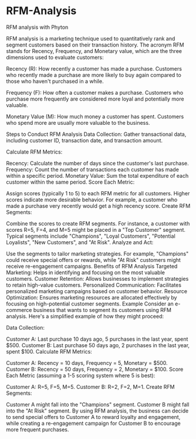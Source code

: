 # RFM-Analysis

RFM analysis with Phyton

RFM analysis is a marketing technique used to quantitatively rank and segment customers based on their transaction history. The acronym RFM stands for Recency, Frequency, and Monetary value, which are the three dimensions used to evaluate customers:

Recency (R): How recently a customer has made a purchase. Customers who recently made a purchase are more likely to buy again compared to those who haven't purchased in a while.

Frequency (F): How often a customer makes a purchase. Customers who purchase more frequently are considered more loyal and potentially more valuable.

Monetary Value (M): How much money a customer has spent. Customers who spend more are usually more valuable to the business.

Steps to Conduct RFM Analysis
Data Collection: Gather transactional data, including customer ID, transaction date, and transaction amount.

Calculate RFM Metrics:

Recency: Calculate the number of days since the customer's last purchase.
Frequency: Count the number of transactions each customer has made within a specific period.
Monetary Value: Sum the total expenditure of each customer within the same period.
Score Each Metric:

Assign scores (typically 1 to 5) to each RFM metric for all customers. Higher scores indicate more desirable behavior.
For example, a customer who made a purchase very recently would get a high recency score.
Create RFM Segments:

Combine the scores to create RFM segments. For instance, a customer with scores R=5, F=4, and M=5 might be placed in a "Top Customer" segment.
Typical segments include "Champions", "Loyal Customers", "Potential Loyalists", "New Customers", and "At Risk".
Analyze and Act:

Use the segments to tailor marketing strategies. For example, "Champions" could receive special offers or rewards, while "At Risk" customers might receive re-engagement campaigns.
Benefits of RFM Analysis
Targeted Marketing: Helps in identifying and focusing on the most valuable customers.
Customer Retention: Allows businesses to implement strategies to retain high-value customers.
Personalized Communication: Facilitates personalized marketing campaigns based on customer behavior.
Resource Optimization: Ensures marketing resources are allocated effectively by focusing on high-potential customer segments.
Example
Consider an e-commerce business that wants to segment its customers using RFM analysis. Here's a simplified example of how they might proceed:

Data Collection:

Customer A: Last purchase 10 days ago, 5 purchases in the last year, spent $500.
Customer B: Last purchase 50 days ago, 2 purchases in the last year, spent $100.
Calculate RFM Metrics:

Customer A: Recency = 10 days, Frequency = 5, Monetary = $500.
Customer B: Recency = 50 days, Frequency = 2, Monetary = $100.
Score Each Metric (assuming a 1-5 scoring system where 5 is best):

Customer A: R=5, F=5, M=5.
Customer B: R=2, F=2, M=1.
Create RFM Segments:

Customer A might fall into the "Champions" segment.
Customer B might fall into the "At Risk" segment.
By using RFM analysis, the business can decide to send special offers to Customer A to reward loyalty and engagement, while creating a re-engagement campaign for Customer B to encourage more frequent purchases.
